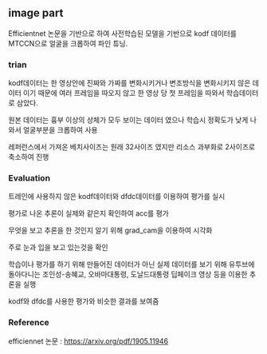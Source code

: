 ## image part

Efficientnet 논문을 기반으로 하여 사전학습된 모델을 기반으로 kodf 데이터를 MTCCN으로 얼굴을 크롭하여 파인 튜닝.

### trian

kodf데이터는 한 영상안에 진짜와 가짜를 변화시키거나 변조방식을 변화시키지 않은 데이터 이기 때문에
여러 프레임을 따오지 않고 한 영상 당 첫 프레임을 따와서 학습데이터로 삼았다.

원본 데이터는 흉부 이상의 상체가 모두 보이는 데이터 였으나 학습시 정확도가 낮게 나와서 얼굴부분을 크롭하여 사용

레퍼런스에서 가져온 베치사이즈는 원래 32사이즈 였지만 리소스 과부화로 2사이즈로 축소하여 진행

### Evaluation

트레인에 사용하지 않은 kodf데이터와 dfdc데이터를 이용하여 평가를 실시

평가로 나온 추론이 실제와 같은지 확인하여 acc를 평가

무엇을 보고 추론을 한 것인지 알기 위해 grad_cam을 이용하여 시각화

주로 눈과 입을 보고 있는것을 확인

학습이나 평가를 하기 위해 만들어진 데이터가 아닌 실제 데이터를 보기 위해
유투브에 돌아다니는 조인성-송혜교, 오바마대통령, 도날드대통령 딥페이크 영상 등을 이용한 추론을 실행

kodf와 dfdc를 사용한 평가와 비슷한 결과를 보여줌

### Reference

efficiennet 논문 : https://arxiv.org/pdf/1905.11946
